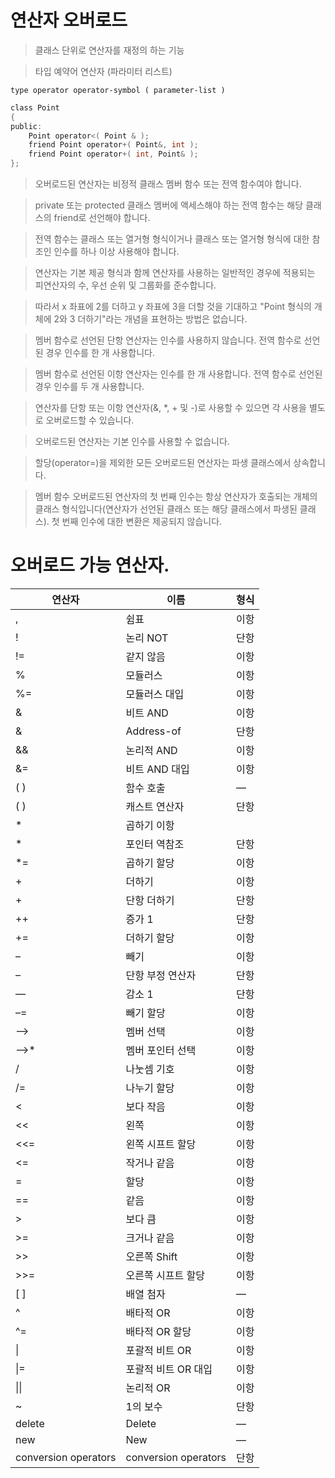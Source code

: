 
# 연산자 오버로드

> 클래스 단위로 연산자를 재정의 하는 기능

> 타입 예약어 연산자 (파라미터 리스트)
```
type operator operator-symbol ( parameter-list )
```

```C
class Point
{
public:
    Point operator<( Point & );
    friend Point operator+( Point&, int );
    friend Point operator+( int, Point& );
};
```
> 오버로드된 연산자는 비정적 클래스 멤버 함수 또는 전역 함수여야 합니다. 

> private 또는 protected 클래스 멤버에 액세스해야 하는 전역 함수는 해당 클래스의 friend로 선언해야 합니다.

> 전역 함수는 클래스 또는 열거형 형식이거나 클래스 또는 열거형 형식에 대한 참조인 인수를 하나 이상 사용해야 합니다.

> 연산자는 기본 제공 형식과 함께 연산자를 사용하는 일반적인 경우에 적용되는 피연산자의 수, 우선 순위 및 그룹화를 준수합니다. 

> 따라서 x 좌표에 2를 더하고 y 좌표에 3을 더할 것을 기대하고 "Point 형식의 개체에 2와 3 더하기"라는 개념을 표현하는 방법은 없습니다.

> 멤버 함수로 선언된 단항 연산자는 인수를 사용하지 않습니다. 전역 함수로 선언된 경우 인수를 한 개 사용합니다.

> 멤버 함수로 선언된 이항 연산자는 인수를 한 개 사용합니다. 전역 함수로 선언된 경우 인수를 두 개 사용합니다.

> 연산자를 단항 또는 이항 연산자(&, *, + 및 -)로 사용할 수 있으면 각 사용을 별도로 오버로드할 수 있습니다.

> 오버로드된 연산자는 기본 인수를 사용할 수 없습니다.

> 할당(operator=)을 제외한 모든 오버로드된 연산자는 파생 클래스에서 상속합니다.

> 멤버 함수 오버로드된 연산자의 첫 번째 인수는 항상 연산자가 호출되는 개체의 클래스 형식입니다(연산자가 선언된 클래스 또는 해당 클래스에서 파생된 클래스). 첫 번째 인수에 대한 변환은 제공되지 않습니다.

# 오버로드 가능 연산자.

연산자 |	이름|	형식
--|--|--
,	|쉼표	|이항
!	|논리 NOT	|단항
!=	|같지 않음	|이항
%	|모듈러스	|이항
%=	|모듈러스 대입	|이항
&	|비트 AND	|이항
&	|Address-of	|단항
&&	|논리적 AND	|이항
&=	|비트 AND 대입	|이항
( )	|함수 호출	|—
( )	|캐스트 연산자	|단항
*	|곱하기	이항
*	|포인터 역참조	|단항
*=	|곱하기 할당	|이항
+	|더하기	|이항
+	|단항 더하기	|단항
++	|증가 1	|단항
+=	|더하기 할당	|이항
–	|빼기	|이항
–	|단항 부정 연산자	|단항
––	|감소 1	|단항
–=	|빼기 할당|	이항
–>	|멤버 선택	|이항
–>*	|멤버 포인터 선택	|이항
/	|나눗셈 기호	|이항
/=	|나누기 할당	|이항
<	|보다 작음	|이항
<<	|왼쪽 <Shift>	|이항
<<=	|왼쪽 시프트 할당	|이항
<=	|작거나 같음|	이항
=	|할당	|이항
==	|같음	|이항
>	|보다 큼	|이항
>=	|크거나 같음	|이항
>>	|오른쪽 Shift	|이항
>>=	|오른쪽 시프트 할당	|이항
[ ]	|배열 첨자	|—
^	|배타적 OR	|이항
^=	|배타적 OR 할당	|이항
&#124;	|포괄적 비트 OR	|이항
&#124;=	|포괄적 비트 OR 대입	|이항
&#124;&#124;|	논리적 OR	|이항
~	|1의 보수	|단항
delete|	Delete	|—
new	|New	|—
conversion operators |	conversion operators	|단항